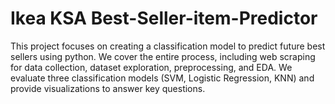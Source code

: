 # Ikea KSA Best-Seller-item-Predictor
This project focuses on creating a classification model to predict future best sellers using python. We cover the entire process, including web scraping for data collection, dataset exploration, preprocessing, and EDA. We evaluate three classification models (SVM, Logistic Regression, KNN) and provide visualizations to answer key questions.
